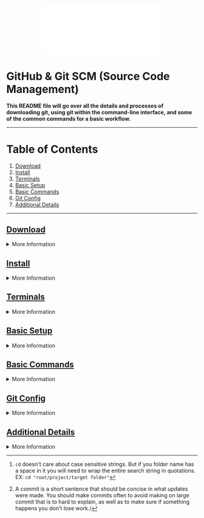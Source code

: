 <p align="center"><img src="../assets/ddinc-logo-white.svg" style="width: 33vw"></p>

# GitHub & Git SCM (Source Code Management)
	
**This README file will go over all the details and processes of downloading git, using git within the command-line interface, and some of the common commands for a basic workflow.**
	
----
	
# Table of Contents
	
1. [Download](#download)
2. [Install](#install)
3. [Terminals](#terminals)
4. [Basic Setup](#basic-setup)
5. [Basic Commands](#basic-commands)
6. [Git Config](#git-config)
7. [Additional Details](#details)
	
---

<!-- Start Download Section -->
## <u>Download <a name="download"></a></u>
<details>

<summary>More Information</summary>
Download both Git SCM and GitHub Desktop from the links below

> This will download the latest releases for each **_It will not take you to the website_**. Unless GitSCM or GitHub Desktop change the way they href is linked to the buttons on the webpage.

After they have downloaded please go to the [install](#install) section and follow the steps if you have never installed Git SCM or GitHub Desktop before.

<a href="https://GitHub.com/git-for-windows/git/releases/download/v2.36.1.windows.1/Git-2.36.1-64-bit.exe">Download Git SCM</a>

<a href="https://central.GitHub.com/deployments/desktop/desktop/latest/win32">Download GitHub Desktop</a>

</details>
<!-- End Download Section -->


<!-- Start Install Section -->
## <u>Install <a name="install"></a></u>
<details>
<summary>More Information</summary>

This section will go over how to install Git SCM and GitHub Desktop. 

### GitHub Desktop
GitHub desktop is a fairly simple install, you can just follow the prompts it gives you.

### Git SCM
Git SCM is a different story. If have you installed Git SCM before on a personal computer, you can skip this as it means you probably have a good understand of how to use Git SCM.

Please follow this screencast video (Approx: 51s in length).

[Tutorial](https://www.screencast.com/t/SXFemcxHO)

</details>
<!-- End Install Section -->

<!-- Start Terminal Section  -->
## <u>Terminals <a name="terminals"></a></u>
<details>
<summary>More Information</summary>

You need to use some kind of [Terminal Application](https://en.wikipedia.org/wiki/Terminal_emulator) in order to use Git SCM. 

There are dozens of Terminal applications you can use, so I am only going to list the terminal application I prefer to use. Which is the Windows Terminal you can find in the Microsoft Store. It's highly customizable, and you can create profiles to match your needs along with applying color themes.

[Windows Terminal](https://www.microsoft.com/store/apps/9n0dx20hk701)

I am not going to go into detail on how to setup Windows Terminal- There are plenty of tutorials online and I would essentially just be reinventing the wheel. 
</details>
<!-- End Terminal Section  -->

<!-- Start Basic Setup Section -->
## <u>Basic Setup<a name="basic-setup"></a></u>
<details>
<summary>More Information</summary>

This section will cover the basic setup of Git SCM for registering 

<details>
<summary>Steps to setting up Git SCM and pushing to a remote repository</summary>
1. First you want to register your name and public email.
	
```bash session
git config --global user.name "Your Name Here"
git config --global user.email you@yourdomainhere.com
```
2. Go into your project directory using whats called ```cd``` [^1] which means `change directory`
```bash session
cd projectname
```
3. Once you are in the fold you would like to make the root of your repository you run the command
```bash session
git init
```
4. This creates a `.git` folder in your root repository.
5. Create a repository on GitHub, grab the https or the <u>ssh link (if you have setup an ssh authentication key)</u>
>If you want to do everything via command line you will have to install Github CLI. Which I do not personally use
	
![screenshot depicting GitHub clone window.][GitClone]
	
6. Next run the following command to link the GitHub repo to your local repo
```bash session
git remote add origin https://github.com/YourUserName/NameOfRepo.git
```
7. Next you will add all the files from your project
```bash session
git add .
```	
8. Next you will create a commit[^2] of the files you are about to push
```bash session
git commit -m"Use the -m flag to tell git what you message is between the quotes"
```
9. Lastly you will now push the the commit to the remote repository on GitHub.
``` bash session
git push -u origin
```

Just a couple of additional things if you ever need to update your remote url use the following command

- Setting a new remote repository. 
```bash session
git remote set-url origin https://github.com/Github/Reponame.git
```
- Restoring staged commits that haven't been pushed
```bash session
git restore --staged
```
- Undoing commit (spelling error, commited wrong file, etc.)
``` bash session
git reset --soft HEAD~1 # Keep files and stage all changes back automatically
git reset --hard HEAD~1 # Completely destroys any changes and removes them from the local directory.
```
</details>


[^1]: ```cd``` doesn't care about case sensitive strings. But if you folder name has a space in it you will need to wrap the entire search string in quotations. EX: ```cd "root/project/target folder"``` 
[^2]: A commit is a short sentence that should be concise in what updates were made. You should make commits often to avoid making on large commit that is to hard to explain, as well as to make sure if something happens you don't lose work./
</details>
<!-- End Basic Setup Section -->

<!-- Start Basic Commands Sections -->
## <u>Basic Commands<a name="basic-commands"></a></u>
<details>
<summary>More Information</summary>

Below I am going to list several additional git commands that are good to familiarize yourself with.

```bash
git status # Shows modified files in working directory.
git add [file] # if you want to add a specific file, you would just write in the directory to the file.
git reset [file] # The opposite of add removes a file or use `git reset .` to remove all files from the stage. Note this does not undo any changes you have made in the working directory.
git diff && git diff --staged # Shows what is changed but not staged adding the --staged flag shows what is staged but not committed.
git rm [file] # Deletes the file from the project and stages for the removal commit.
git pull # Fetch and merge any commits from the tracked remote branch

```
</details>
<!-- End Basic Commands Sections -->

<!-- Start Git Config Section -->
## <u>Git Config<a name="git-config"></a></u>
<details>
<summary>More Information</summary>

This section is going to over setting up a `.gitconfig` file

I have included the `.gitconfig` I used personally as well for you to use and overwrite if you want. I have a few `alias` which is essentially shorthand abbreviations for git calls. Take a look below and see if you can figure out what my calls my alias are shortening. 

Outside of the alias' there are not many things you would really need to change the `.gitconfig` for unless you really want to customize things such as colors like I have.

```ini
[alias]
	st = status
	ci = commit
	re = restore --staged
	ph = push -u origin
	llog = log --date=local
	remadd = remote add origin
	remset = remote set-url origin 
```
</details>
<!-- End Git Config Section -->

<!-- Start Additional Details Section -->
## <u>Additional Details<a name="details"></a></u>
<details>
<summary>More Information</summary>

Last thing is `.gitignore` file, this file is something that you will want apart of every repo your make. It ignores files/folders you specify. You especially want to include this file if you are working with private keys or information to make sure it is not uploaded to GitHub.

```ini
# Ignores all .log files
*.log

#Ignores all files node_modules
node_modules/
```
---

# Ignore Patters (From Git SCM Documentation)

<details>
	<summary>Ignore Patterns</summary>
	PATTERN FORMAT
A blank line matches no files, so it can serve as a separator for readability.

A line starting with `#` serves as a comment. Put a backslash `("\")` in front of the first hash for patterns that begin with a hash.

Trailing spaces are ignored unless they are quoted with backslash `("\")`.

An optional prefix "!" which negates the pattern; any matching file excluded by a previous pattern will become included again. It is not possible to re-include a file if a parent directory of that file is excluded. Git doesn’t list excluded directories for performance reasons, so any patterns on contained files have no effect, no matter where they are defined. Put a backslash `("\")` in front of the first `"!"` for patterns that begin with a literal `"!"`, for example, `"\!important!.txt"`.

The slash `/` is used as the directory separator. Separators may occur at the beginning, middle or end of the `.gitignore` search pattern.

If there is a separator at the beginning or middle (or both) of the pattern, then the pattern is relative to the directory level of the particular `.gitignore` file itself. Otherwise the pattern may also match at any level below the `.gitignore` level.

If there is a separator at the end of the pattern then the pattern will only match directories, otherwise the pattern can match both files and directories.

For example, a pattern `doc/frotz/` matches `doc/frotz` directory, but not `a/doc/frotz` directory; however `frotz/` matches frotz and `a/frotz` that is a directory (all paths are relative from the `.gitignore` file).

An asterisk `"*"` matches anything except a slash. The character `"?"` matches any one character except `"/"`. The range notation, e.g. `[a-zA-Z]`, can be used to match one of the characters in a range. See fnmatch(3) and the FNM_PATHNAME flag for a more detailed description.

Two consecutive asterisks `("**")` in patterns matched against full pathname may have special meaning:

A leading `"**"` followed by a slash means match in all directories. For example, `"**/foo"` matches file or directory `"foo"` anywhere, the same as pattern `"foo"`. `"**/foo/bar"` matches file or directory `"bar"` anywhere that is directly under directory `"foo"`.

A trailing `"/**"` matches everything inside. For example, `"abc/**"` matches all files inside directory `"abc"`, relative to the location of the `.gitignore` file, with infinite depth.

A slash followed by two consecutive asterisks then a slash matches zero or more directories. For example, `"a/**/b"` matches `"a/b"`, `"a/x/b"`, `"a/x/y/b"` and so on.

Other consecutive asterisks are considered regular asterisks and will match according to the previous rules.
</details>

There is a plethora of additional topics with git, but I highly suggest looking up Git SCM for yourself and just exploring, because it isn't feasible for me to cover all of Git/GitHub. 
</details>
<!-- End Additional Details Section -->

<!-- Image references -->
[GitClone]: ../images/GitHubCloneRepository.png